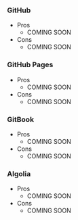 

### GitHub
 * Pros
   * COMING SOON
 * Cons
   * COMING SOON

### GitHub Pages
 * Pros
   * COMING SOON
 * Cons
   * COMING SOON

### GitBook
 * Pros
   * COMING SOON
 * Cons
   * COMING SOON

### Algolia
 * Pros
   * COMING SOON
 * Cons
   * COMING SOON
